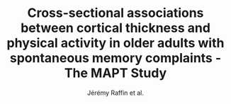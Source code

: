 ---
cat: gaia
subcat: architecture
bestof: false
author: Jérémy Raffin et al.
title: Cross-sectional associations between cortical thickness and physical activity in older adults with spontaneous memory complaints - The MAPT Study
journal: Journal of Sport and Health Science
year: 2023
type: article
url: https -//www.sciencedirect.com/science/article/pii/S209525462100020X
doi: 10.1016/j.jshs.2021.01.011
---